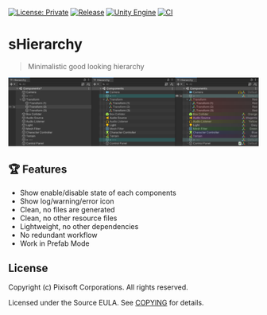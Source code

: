[![License: Private](https://img.shields.io/badge/License-Private-green.svg)](https://github.com/Pixisoft/sHierarchy/blob/master/COPYING)
[![Release](https://img.shields.io/github/release/Pixisoft/sHierarchy.svg?logo=github)](https://github.com/Pixisoft/sHierarchy/releases/latest)
[![Unity Engine](https://img.shields.io/badge/unity-2021.1.1f1-black.svg?style=flat&logo=unity&cacheSeconds=2592000)](https://unity3d.com/get-unity/download/archive)
[![CI](https://github.com/Pixisoft/sHierarchy/actions/workflows/build.yml/badge.svg)](https://github.com/Pixisoft/sHierarchy/actions/workflows/build.yml)

# sHierarchy
> Minimalistic good looking hierarchy

<p align="center">
  <img src="./etc/showcase.png" />
</p>

## :trophy: Features

* Show enable/disable state of each components
* Show log/warning/error icon
* Clean, no files are generated
* Clean, no other resource files
* Lightweight, no other dependencies
* No redundant workflow
* Work in Prefab Mode

## License

Copyright (c) Pixisoft Corporations. All rights reserved.

Licensed under the Source EULA. See [COPYING](https://github.com/Pixisoft/sHierarchy/blob/master/COPYING) for details.
